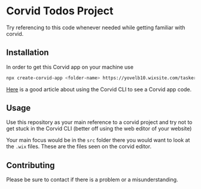 # Corvid Todos Project

Try referencing to this code whenever needed while getting familiar with corvid.

## Installation

In order to get this Corvid app on your machine use 
 ```bash
npx create-corvid-app <folder-name> https://yovelb10.wixsite.com/tasker
```

[Here](https://support.wix.com/en/article/working-with-the-corvid-cli) 
is a good article about using the Corvid CLI to see a Corvid app code.


## Usage

Use this repository as your main reference to a corvid project and try not to get stuck in the Corvid CLI (better off using the web editor of your website)

Your main focus would be in the ```src``` folder there you would want to look at the ```.wix``` files. These are the files seen on the corvid editor.


## Contributing
Please be sure to contact if there is a problem or a misunderstanding.